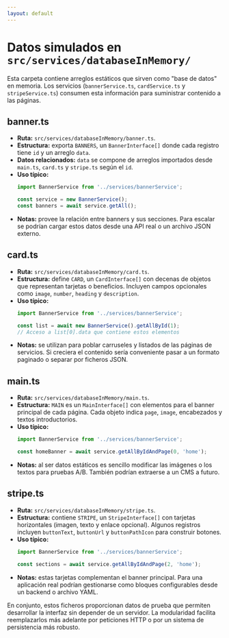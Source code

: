 ```yaml
---
layout: default
---
```


# Datos simulados en `src/services/databaseInMemory/`

Esta carpeta contiene arreglos estáticos que sirven como "base de datos" en memoria. Los servicios (`bannerService.ts`, `cardService.ts` y `stripeService.ts`) consumen esta información para suministrar contenido a las páginas.

## banner.ts
- **Ruta:** `src/services/databaseInMemory/banner.ts`.
- **Estructura:** exporta `BANNERS`, un `BannerInterface[]` donde cada registro tiene `id` y un arreglo `data`.
- **Datos relacionados:** `data` se compone de arreglos importados desde `main.ts`, `card.ts` y `stripe.ts` según el `id`.
- **Uso típico:**
  ```ts
  import BannerService from '../services/bannerService';

  const service = new BannerService();
  const banners = await service.getAll();
  ```
- **Notas:** provee la relación entre banners y sus secciones. Para escalar se podrían cargar estos datos desde una API real o un archivo JSON externo.

## card.ts
- **Ruta:** `src/services/databaseInMemory/card.ts`.
- **Estructura:** define `CARD`, un `CardInterface[]` con decenas de objetos que representan tarjetas o beneficios. Incluyen campos opcionales como `image`, `number`, `heading` y `description`.
- **Uso típico:**
  ```ts
  import BannerService from '../services/bannerService';

  const list = await new BannerService().getAllById(1);
  // Acceso a list[0].data que contiene estos elementos
  ```
- **Notas:** se utilizan para poblar carruseles y listados de las páginas de servicios. Si creciera el contenido sería conveniente pasar a un formato paginado o separar por ficheros JSON.

## main.ts
- **Ruta:** `src/services/databaseInMemory/main.ts`.
- **Estructura:** `MAIN` es un `MainInterface[]` con elementos para el banner principal de cada página. Cada objeto indica `page`, `image`, encabezados y textos introductorios.
- **Uso típico:**
  ```ts
  import BannerService from '../services/bannerService';

  const homeBanner = await service.getAllByIdAndPage(0, 'home');
  ```
- **Notas:** al ser datos estáticos es sencillo modificar las imágenes o los textos para pruebas A/B. También podrían extraerse a un CMS a futuro.

## stripe.ts
- **Ruta:** `src/services/databaseInMemory/stripe.ts`.
- **Estructura:** contiene `STRIPE`, un `StripeInterface[]` con tarjetas horizontales (imagen, texto y enlace opcional). Algunos registros incluyen `buttonText`, `buttonUrl` y `buttonPathIcon` para construir botones.
- **Uso típico:**
  ```ts
  import BannerService from '../services/bannerService';

  const sections = await service.getAllByIdAndPage(2, 'home');
  ```
- **Notas:** estas tarjetas complementan el banner principal. Para una aplicación real podrían gestionarse como bloques configurables desde un backend o archivo YAML.

En conjunto, estos ficheros proporcionan datos de prueba que permiten desarrollar la interfaz sin depender de un servidor. La modularidad facilita reemplazarlos más adelante por peticiones HTTP o por un sistema de persistencia más robusto.
